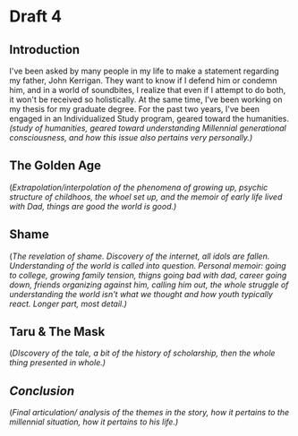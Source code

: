 # Draft 4

## Introduction

I've been asked by many people in my life to make a statement regarding my father, John Kerrigan. They want to know if I defend him or condemn him, and in a world of soundbites, I realize that even if I attempt to do both, it won't be received so holistically. At the same time, I've been working on my thesis for my graduate degree. For the past two years, I've been engaged in an Individualized Study program, geared toward the humanities. _\(study of humanities, geared toward understanding Millennial generational consciousness, and how this issue also pertains very personally.\)_

## The Golden Age

\(_Extrapolation/interpolation of the phenomena of growing up, psychic structure of childhoos, the whoel set up, and the memoir of early life lived with Dad, things are good the world is good.\)_

## Shame

\(_The revelation of shame. Discovery of the internet, all idols are fallen. Understanding of the world is called into question. Personal memoir: going to college, growing family tension, thigns going bad with dad, career going down, friends organizing against him, calling him out, the whole struggle of understanding the world isn't what we thought and how youth typically react. Longer part, most detail.\)_

## Taru & The Mask

\(_DIscovery of the tale, a bit of the history of scholarship, then the whole thing presented in whole.\)_

## _Conclusion_

\(_Final articulation/ analysis of the themes in the story, how it pertains to the millennial situation, how it pertains to his life.\)_





 





